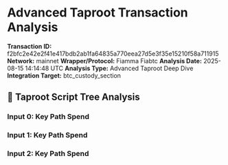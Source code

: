 # Advanced Taproot Transaction Analysis

**Transaction ID:** f2bfc2e42e2f41e417bdb2ab1fa64835a770eea27d5e3f35e15210f58a711915
**Network:** mainnet
**Wrapper/Protocol:** Fiamma Fiabtc
**Analysis Date:** 2025-08-15 14:14:48 UTC
**Analysis Type:** Advanced Taproot Deep Dive
**Integration Target:** btc_custody_section

## 🌳 Taproot Script Tree Analysis

### Input 0: Key Path Spend

### Input 1: Key Path Spend

### Input 2: Key Path Spend


